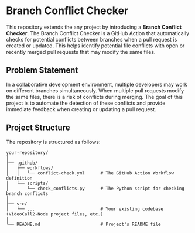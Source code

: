 # Branch Conflict Checker 

This repository extends the any project by introducing a **Branch Conflict Checker**. The Branch Conflict Checker is a GitHub Action that automatically checks for potential conflicts between branches when a pull request is created or updated. This helps identify potential file conflicts with open or recently merged pull requests that may modify the same files.

## Problem Statement

In a collaborative development environment, multiple developers may work on different branches simultaneously. When multiple pull requests modify the same files, there is a risk of conflicts during merging. The goal of this project is to automate the detection of these conflicts and provide immediate feedback when creating or updating a pull request.

## Project Structure

The repository is structured as follows:

```plaintext
your-repository/
│
├── .github/
│   ├── workflows/
│   │   └── conflict-check.yml      # The GitHub Action Workflow definition
│   └── scripts/
│       └── check_conflicts.py      # The Python script for checking branch conflicts
│
├── src/
│   └── ...                         # Your existing codebase (VideoCall2-Node project files, etc.)
│
└── README.md                       # Project's README file
